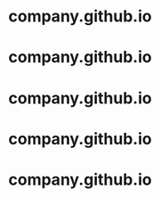 # company.github.io
# company.github.io
# company.github.io
# company.github.io
# company.github.io
